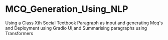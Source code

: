 # MCQ_Generation_Using_NLP
Using a Class Xth Social Textbook Paragraph as input and generating Mcq's and Deployment using Gradio UI,and Summarising paragraphs using Transformers
